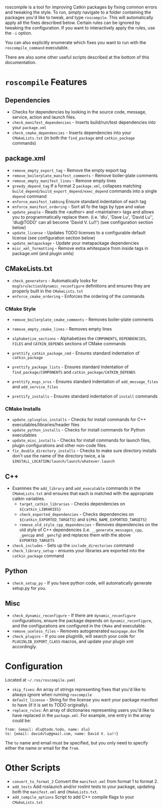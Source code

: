 roscompile is a tool for improving Catkin packages by fixing common errors and tweaking the style.
To run, simply navigate to a folder containing the packages you'd like to tweak, and type `roscompile`.
This will automatically apply all the fixes described below.
Certain rules can be ignored by tweaking the configuration.
If you want to interactively apply the rules, use the `-i` option.

You can also explicitly enumerate which fixes you want to run with the `roscompile_command` executable.

There are also some other useful scripts described at the bottom of this documentation.

# `roscompile` Features
## Dependencies
 * Checks for dependencies by looking in the source code, message, service, action and launch files.
 * `check_manifest_dependencies` - Inserts build/run/test dependencies into your `package.xml`
 * `check_cmake_dependencies` - Inserts dependencies into your `CMakeLists.txt` (in both the `find_package` and `catkin_package` commands)

## package.xml
 * `remove_empty_export_tag` - Remove the empty export tag
 * `remove_boilerplate_manifest_comments` - Remove boiler-plate comments
 * `remove_empty_manifest_lines` - Remove empty lines
 * `greedy_depend_tag` If a format 2 `package.xml`, collapses matching `build_depend/build_export_depend/exec_depend` commands into a single `depend` command
 * `enforce_manifest_tabbing` Ensure standard indentation of each tag
 * `enforce_manifest_ordering` - Sort all fo the tags by type and value
 * `update_people` - Reads the &lt;author> and &lt;maintainer> tags and allows you to programmatically replace them. (i.e. 'dlu', 'Dave Lu', 'David Lu'', 'dlu@TODO' can all become 'David V. Lu!!') (see configuration section below)
 * `update_license` - Updates TODO licenses to a configurable default license (see configuration section below)
 * `update_metapackage` - Update your metapackage dependencies
 * `misc_xml_formatting` - Remove extra whitespace from inside tags in package.xml (and plugin xmls)

## CMakeLists.txt
 * `check_generators` - Automatically looks for `msg`/`srv`/`action`/`dynamic_reconfigure` definitions and ensures they are properly built in the `CMakeLists.txt`
 * `enforce_cmake_ordering` - Enforces the ordering of the commands

### CMake Style
 * `remove_boilerplate_cmake_comments` - Removes boiler-plate comments
 * `remove_empty_cmake_lines` - Removes empty lines
 * `alphabetize_sections` - Alphabetizes the `COMPONENTS`, `DEPENDENCIES`, `FILES` and `CATKIN_DEPENDS` sections of CMake commands

 * `prettify_catkin_package_cmd` - Ensures standard indentation of `catkin_package`
 * `prettify_package_lists` - Ensures standard indentation of `find_package/COMPONENTS` and `catkin_package/CATKIN_DEPENDS`
 * `prettify_msgs_srvs` - Ensures standard indentation of `add_message_files` and `add_service_files`
 * `prettify_installs` - Ensures standard indentation of `install` commands

### CMake Installs
 * `update_cplusplus_installs` - Checks for install commands for C++ executables/libraries/header files
 * `update_python_installs` - Checks for install commands for Python executables
 * `update_misc_installs` - Checks for install commands for launch files, plugin configurations and other non-code files.
 * `fix_double_directory_installs` - Checks to make sure directory installs don't use the name of the directory twice, a la `$INSTALL_LOCATION/launch/launch/whatever.launch`

## C++
 * Examines the `add_library` and `add_executable` commands in the `CMakeLists.txt` and ensures that each is matched with the appropriate catkin variables.
    * `target_catkin_libraries` - Checks dependencies on `${catkin_LIBRARIES}`
    * `check_exported_dependencies` - Checks dependencies on `${catkin_EXPORTED_TARGETS}` and `${PKG_NAME_EXPORTED_TARGETS}`
    * `remove_old_style_cpp_dependencies` - Removes dependencies on the old style of C++ dependencies (i.e. `__generate_messages_cpp`, `_gencpp` and `_gencfg`) and replaces them with the above `EXPORTED_TARGETS`
 * `check_includes` - Sets up the `include_directories` command
 * `check_library_setup` - ensures your libraries are exported into the `catkin_package` command

## Python
 * `check_setup_py` - If you have python code, will automatically generate setup.py for you.

## Misc
 * `check_dynamic_reconfigure` - If there are `dynamic_reconfigure` configurations, ensure the package depends on `dynamic_reconfigure`, and the configurations are configured in the `CMake` and executable.
 * `remove_useless_files` - Removes autogenerated `mainpage.dox` file
 * `check_plugins` - If you use pluginlib, will search your code for `PLUGINLIB_EXPORT_CLASS` macros, and update your plugin xml accordingly.

# Configuration
 Located at `~/.ros/roscompile.yaml`

 * `skip_fixes`: An array of strings representing fixes that you'd like to always ignore when running `roscompile`
 * `default_license` - String for the license you want your package manifest to have (if it is set to TODO originally).
 * `replace_rules`: An array of dictionaries representing users you'd like to have replaced in the `package.xml`. For example, one entry in the array could be:
 ```
 from: {email: dlu@todo.todo, name: dlu}
 to: {email: davidvlu@gmail.com, name: David V. Lu!!}
 ```
 The `to` name and email must be specified, but you only need to specify either the name or email for the `from`.

# Other Scripts
 * `convert_to_format_2` Convert the `manifest.xml` from format 1 to format 2.
 * `add_tests` Add roslaunch and/or roslint tests to your package, updating both the `manifest.xml` and `CMakeLists.txt`.
 * `add_compile_options` Script to add C++ compile flags to your `CMakeLists.txt`
